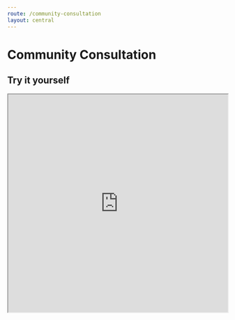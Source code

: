 ```yaml
---
route: /community-consultation
layout: central
---
```


# Community Consultation

## Try it yourself

<iframe width="100%" height="500px" allow="fullscreen" src="https://contact.pozi.com/"></iframe>
